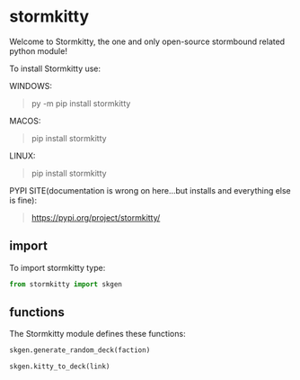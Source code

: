 # stormkitty

Welcome to Stormkitty, the one and only open-source stormbound related python module!

To install Stormkitty use:

WINDOWS:
>py -m pip install stormkitty

MACOS:
>pip install stormkitty

LINUX:
>pip install stormkitty

PYPI SITE(documentation is wrong on here...but installs and everything else is fine):
>https://pypi.org/project/stormkitty/

## import

To import stormkitty type:
```py
from stormkitty import skgen
```

## functions

The Stormkitty module defines these functions:
```py
skgen.generate_random_deck(faction)
```
```py
skgen.kitty_to_deck(link)
```

